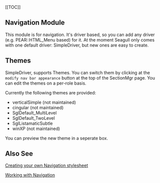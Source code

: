 <!-- Name: Modules/Navigation -->
<!-- Version: 6 -->
<!-- Last-Modified: 2006/07/24 19:33:18 -->
<!-- Author: malber -->
[[TOC]]

## Navigation Module

This module is for navigation. It's driver based, so you can add any driver (e.g. PEAR::HTML_Menu based) for it. At the moment Seagull only comes with one default driver: SimpleDriver, but new ones are easy to create.

## Themes

SimpleDriver, supports Themes. You can switch them by clicking at the `modify nav bar appearance` button at the top of the SectionMgr page. You can edit the themes on a per-role basis.

Currently the following themes are provided:

  * verticalSimple (not maintained)
  * cingular (not maintained)
  * SglDefault_MultiLevel 
  * SglDefault_TwoLevel 
  * SglListamaticSubtle
  * winXP (not maintained)

You can preview the new theme in a seperate box.

## Also See
[Creating your own Navigation stylesheet](/wiki:Howto/Navigation/LookAndFeel/)

[Working with Navigation](/wiki:Howto/Navigation/)